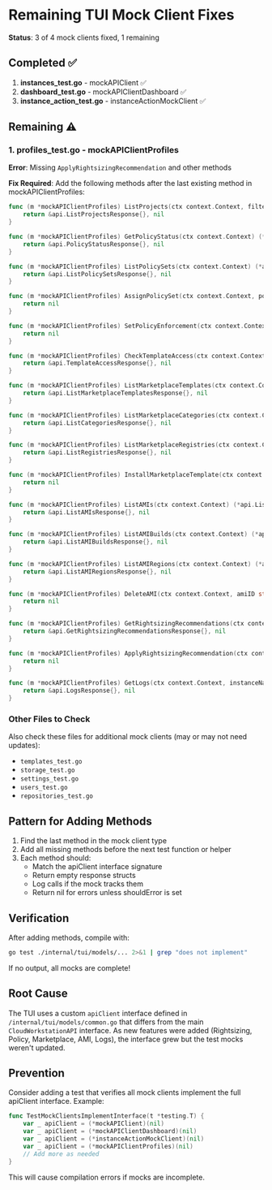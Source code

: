 # Remaining TUI Mock Client Fixes

**Status**: 3 of 4 mock clients fixed, 1 remaining

## Completed ✅

1. **instances_test.go** - mockAPIClient ✅
2. **dashboard_test.go** - mockAPIClientDashboard ✅
3. **instance_action_test.go** - instanceActionMockClient ✅

## Remaining ⚠️

### 1. profiles_test.go - mockAPIClientProfiles
**Error**: Missing `ApplyRightsizingRecommendation` and other methods

**Fix Required**: Add the following methods after the last existing method in mockAPIClientProfiles:

```go
func (m *mockAPIClientProfiles) ListProjects(ctx context.Context, filter *api.ProjectFilter) (*api.ListProjectsResponse, error) {
	return &api.ListProjectsResponse{}, nil
}

func (m *mockAPIClientProfiles) GetPolicyStatus(ctx context.Context) (*api.PolicyStatusResponse, error) {
	return &api.PolicyStatusResponse{}, nil
}

func (m *mockAPIClientProfiles) ListPolicySets(ctx context.Context) (*api.ListPolicySetsResponse, error) {
	return &api.ListPolicySetsResponse{}, nil
}

func (m *mockAPIClientProfiles) AssignPolicySet(ctx context.Context, policySetID string) error {
	return nil
}

func (m *mockAPIClientProfiles) SetPolicyEnforcement(ctx context.Context, enabled bool) error {
	return nil
}

func (m *mockAPIClientProfiles) CheckTemplateAccess(ctx context.Context, templateName string) (*api.TemplateAccessResponse, error) {
	return &api.TemplateAccessResponse{}, nil
}

func (m *mockAPIClientProfiles) ListMarketplaceTemplates(ctx context.Context, filter *api.MarketplaceFilter) (*api.ListMarketplaceTemplatesResponse, error) {
	return &api.ListMarketplaceTemplatesResponse{}, nil
}

func (m *mockAPIClientProfiles) ListMarketplaceCategories(ctx context.Context) (*api.ListCategoriesResponse, error) {
	return &api.ListCategoriesResponse{}, nil
}

func (m *mockAPIClientProfiles) ListMarketplaceRegistries(ctx context.Context) (*api.ListRegistriesResponse, error) {
	return &api.ListRegistriesResponse{}, nil
}

func (m *mockAPIClientProfiles) InstallMarketplaceTemplate(ctx context.Context, templateName string) error {
	return nil
}

func (m *mockAPIClientProfiles) ListAMIs(ctx context.Context) (*api.ListAMIsResponse, error) {
	return &api.ListAMIsResponse{}, nil
}

func (m *mockAPIClientProfiles) ListAMIBuilds(ctx context.Context) (*api.ListAMIBuildsResponse, error) {
	return &api.ListAMIBuildsResponse{}, nil
}

func (m *mockAPIClientProfiles) ListAMIRegions(ctx context.Context) (*api.ListAMIRegionsResponse, error) {
	return &api.ListAMIRegionsResponse{}, nil
}

func (m *mockAPIClientProfiles) DeleteAMI(ctx context.Context, amiID string) error {
	return nil
}

func (m *mockAPIClientProfiles) GetRightsizingRecommendations(ctx context.Context) (*api.GetRightsizingRecommendationsResponse, error) {
	return &api.GetRightsizingRecommendationsResponse{}, nil
}

func (m *mockAPIClientProfiles) ApplyRightsizingRecommendation(ctx context.Context, instanceName string) error {
	return nil
}

func (m *mockAPIClientProfiles) GetLogs(ctx context.Context, instanceName, logType string) (*api.LogsResponse, error) {
	return &api.LogsResponse{}, nil
}
```

### Other Files to Check

Also check these files for additional mock clients (may or may not need updates):
- `templates_test.go`
- `storage_test.go`
- `settings_test.go`
- `users_test.go`
- `repositories_test.go`

## Pattern for Adding Methods

1. Find the last method in the mock client type
2. Add all missing methods before the next test function or helper
3. Each method should:
   - Match the apiClient interface signature
   - Return empty response structs
   - Log calls if the mock tracks them
   - Return nil for errors unless shouldError is set

## Verification

After adding methods, compile with:
```bash
go test ./internal/tui/models/... 2>&1 | grep "does not implement"
```

If no output, all mocks are complete!

## Root Cause

The TUI uses a custom `apiClient` interface defined in `/internal/tui/models/common.go` that differs from the main `CloudWorkstationAPI` interface. As new features were added (Rightsizing, Policy, Marketplace, AMI, Logs), the interface grew but the test mocks weren't updated.

## Prevention

Consider adding a test that verifies all mock clients implement the full apiClient interface. Example:

```go
func TestMockClientsImplementInterface(t *testing.T) {
	var _ apiClient = (*mockAPIClient)(nil)
	var _ apiClient = (*mockAPIClientDashboard)(nil)
	var _ apiClient = (*instanceActionMockClient)(nil)
	var _ apiClient = (*mockAPIClientProfiles)(nil)
	// Add more as needed
}
```

This will cause compilation errors if mocks are incomplete.
